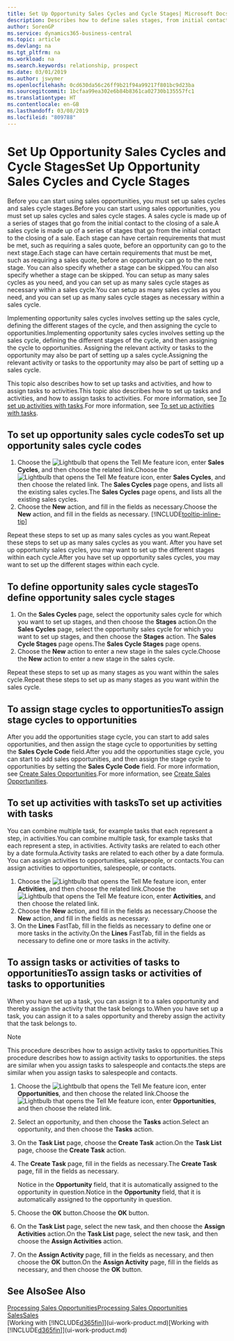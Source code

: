 ```yaml
---
title: Set Up Opportunity Sales Cycles and Cycle Stages| Microsoft Docs
description: Describes how to define sales stages, from initial contact to closing, to create a sales cycle and assign it to opportunities in Business Central.
author: SorenGP
ms.service: dynamics365-business-central
ms.topic: article
ms.devlang: na
ms.tgt_pltfrm: na
ms.workload: na
ms.search.keywords: relationship, prospect
ms.date: 03/01/2019
ms.author: jswymer
ms.openlocfilehash: 0cd630da56c26ff9b21f94a99217f801bc9d23ba
ms.sourcegitcommit: 1bcfaa99ea302e6b84b8361ca02730b135557fc1
ms.translationtype: HT
ms.contentlocale: en-GB
ms.lasthandoff: 03/08/2019
ms.locfileid: "809788"
---
```

# <a name="set-up-opportunity-sales-cycles-and-cycle-stages"></a><span data-ttu-id="47b64-103">Set Up Opportunity Sales Cycles and Cycle Stages</span><span class="sxs-lookup"><span data-stu-id="47b64-103">Set Up Opportunity Sales Cycles and Cycle Stages</span></span>
<span data-ttu-id="47b64-104">Before you can start using sales opportunities, you must set up sales cycles and sales cycle stages.</span><span class="sxs-lookup"><span data-stu-id="47b64-104">Before you can start using sales opportunities, you must set up sales cycles and sales cycle stages.</span></span> <span data-ttu-id="47b64-105">A sales cycle is made up of a series of stages that go from the initial contact to the closing of a sale.</span><span class="sxs-lookup"><span data-stu-id="47b64-105">A sales cycle is made up of a series of stages that go from the initial contact to the closing of a sale.</span></span> <span data-ttu-id="47b64-106">Each stage can have certain requirements that must be met, such as requiring a sales quote, before an opportunity can go to the next stage.</span><span class="sxs-lookup"><span data-stu-id="47b64-106">Each stage can have certain requirements that must be met, such as requiring a sales quote, before an opportunity can go to the next stage.</span></span> <span data-ttu-id="47b64-107">You can also specify whether a stage can be skipped.</span><span class="sxs-lookup"><span data-stu-id="47b64-107">You can also specify whether a stage can be skipped.</span></span> <span data-ttu-id="47b64-108">You can setup as many sales cycles as you need, and you can set up as many sales cycle stages as necessary within a sales cycle.</span><span class="sxs-lookup"><span data-stu-id="47b64-108">You can setup as many sales cycles as you need, and you can set up as many sales cycle stages as necessary within a sales cycle.</span></span>

<span data-ttu-id="47b64-109">Implementing opportunity sales cycles involves setting up the sales cycle, defining the different stages of the cycle, and then assigning the cycle to opportunities.</span><span class="sxs-lookup"><span data-stu-id="47b64-109">Implementing opportunity sales cycles involves setting up the sales cycle, defining the different stages of the cycle, and then assigning the cycle to opportunities.</span></span> <span data-ttu-id="47b64-110">Assigning the relevant activity or tasks to the opportunity may also be part of setting up a sales cycle.</span><span class="sxs-lookup"><span data-stu-id="47b64-110">Assigning the relevant activity or tasks to the opportunity may also be part of setting up a sales cycle.</span></span>

<span data-ttu-id="47b64-111">This topic also describes how to set up tasks and activities, and how to assign tasks to activities.</span><span class="sxs-lookup"><span data-stu-id="47b64-111">This topic also describes how to set up tasks and activities, and how to assign tasks to activities.</span></span> <span data-ttu-id="47b64-112">For more information, see [To set up activities with tasks](marketing-how-setup-opportunity-sales-cycles-stages.md#to-set-up-activities-with-tasks).</span><span class="sxs-lookup"><span data-stu-id="47b64-112">For more information, see [To set up activities with tasks](marketing-how-setup-opportunity-sales-cycles-stages.md#to-set-up-activities-with-tasks).</span></span>

## <a name="to-set-up-opportunity-sales-cycle-codes"></a><span data-ttu-id="47b64-113">To set up opportunity sales cycle codes</span><span class="sxs-lookup"><span data-stu-id="47b64-113">To set up opportunity sales cycle codes</span></span>
1. <span data-ttu-id="47b64-114">Choose the ![Lightbulb that opens the Tell Me feature](media/ui-search/search_small.png "Tell me what you want to do") icon, enter **Sales Cycles**, and then choose the related link.</span><span class="sxs-lookup"><span data-stu-id="47b64-114">Choose the ![Lightbulb that opens the Tell Me feature](media/ui-search/search_small.png "Tell me what you want to do") icon, enter **Sales Cycles**, and then choose the related link.</span></span> <span data-ttu-id="47b64-115">The **Sales Cycles** page opens, and lists all the existing sales cycles.</span><span class="sxs-lookup"><span data-stu-id="47b64-115">The **Sales Cycles** page opens, and lists all the existing sales cycles.</span></span>
2. <span data-ttu-id="47b64-116">Choose the **New** action, and fill in the fields as necessary.</span><span class="sxs-lookup"><span data-stu-id="47b64-116">Choose the **New** action, and fill in the fields as necessary.</span></span> [!INCLUDE[tooltip-inline-tip](includes/tooltip-inline-tip_md.md)]

<span data-ttu-id="47b64-117">Repeat these steps to set up as many sales cycles as you want.</span><span class="sxs-lookup"><span data-stu-id="47b64-117">Repeat these steps to set up as many sales cycles as you want.</span></span> <span data-ttu-id="47b64-118">After you have set up opportunity sales cycles, you may want to set up the different stages within each cycle.</span><span class="sxs-lookup"><span data-stu-id="47b64-118">After you have set up opportunity sales cycles, you may want to set up the different stages within each cycle.</span></span>

## <a name="to-define-opportunity-sales-cycle-stages"></a><span data-ttu-id="47b64-119">To define opportunity sales cycle stages</span><span class="sxs-lookup"><span data-stu-id="47b64-119">To define opportunity sales cycle stages</span></span>
1. <span data-ttu-id="47b64-120">On the **Sales Cycles** page, select the opportunity sales cycle for which you want to set up stages, and then choose the **Stages** action.</span><span class="sxs-lookup"><span data-stu-id="47b64-120">On the **Sales Cycles** page, select the opportunity sales cycle for which you want to set up stages, and then choose the **Stages** action.</span></span> <span data-ttu-id="47b64-121">The **Sales Cycle Stages** page opens.</span><span class="sxs-lookup"><span data-stu-id="47b64-121">The **Sales Cycle Stages** page opens.</span></span>
2. <span data-ttu-id="47b64-122">Choose the **New** action to enter a new stage in the sales cycle.</span><span class="sxs-lookup"><span data-stu-id="47b64-122">Choose the **New** action to enter a new stage in the sales cycle.</span></span>

<span data-ttu-id="47b64-123">Repeat these steps to set up as many stages as you want within the sales cycle.</span><span class="sxs-lookup"><span data-stu-id="47b64-123">Repeat these steps to set up as many stages as you want within the sales cycle.</span></span>

## <a name="to-assign-stage-cycles-to-opportunities"></a><span data-ttu-id="47b64-124">To assign stage cycles to opportunities</span><span class="sxs-lookup"><span data-stu-id="47b64-124">To assign stage cycles to opportunities</span></span>
<span data-ttu-id="47b64-125">After you add the opportunities stage cycle, you can start to add sales opportunities, and then assign the stage cycle to opportunities by setting the **Sales Cycle Code** field.</span><span class="sxs-lookup"><span data-stu-id="47b64-125">After you add the opportunities stage cycle, you can start to add sales opportunities, and then assign the stage cycle to opportunities by setting the **Sales Cycle Code** field.</span></span> <span data-ttu-id="47b64-126">For more information, see [Create Sales Opportunities](marketing-how-create-opportunities.md).</span><span class="sxs-lookup"><span data-stu-id="47b64-126">For more information, see [Create Sales Opportunities](marketing-how-create-opportunities.md).</span></span>

## <a name="to-set-up-activities-with-tasks"></a><span data-ttu-id="47b64-127">To set up activities with tasks</span><span class="sxs-lookup"><span data-stu-id="47b64-127">To set up activities with tasks</span></span>
<span data-ttu-id="47b64-128">You can combine multiple task, for example tasks that each represent a step, in activities.</span><span class="sxs-lookup"><span data-stu-id="47b64-128">You can combine multiple task, for example tasks that each represent a step, in activities.</span></span> <span data-ttu-id="47b64-129">Activity tasks are related to each other by a date formula.</span><span class="sxs-lookup"><span data-stu-id="47b64-129">Activity tasks are related to each other by a date formula.</span></span> <span data-ttu-id="47b64-130">You can assign activities to opportunities, salespeople, or contacts.</span><span class="sxs-lookup"><span data-stu-id="47b64-130">You can assign activities to opportunities, salespeople, or contacts.</span></span>

1. <span data-ttu-id="47b64-131">Choose the ![Lightbulb that opens the Tell Me feature](media/ui-search/search_small.png "Tell me what you want to do") icon, enter **Activities**, and then choose the related link.</span><span class="sxs-lookup"><span data-stu-id="47b64-131">Choose the ![Lightbulb that opens the Tell Me feature](media/ui-search/search_small.png "Tell me what you want to do") icon, enter **Activities**, and then choose the related link.</span></span>
2. <span data-ttu-id="47b64-132">Choose the **New** action, and fill in the fields as necessary.</span><span class="sxs-lookup"><span data-stu-id="47b64-132">Choose the **New** action, and fill in the fields as necessary.</span></span>
3. <span data-ttu-id="47b64-133">On the **Lines** FastTab, fill in the fields as necessary to define one or more tasks in the activity.</span><span class="sxs-lookup"><span data-stu-id="47b64-133">On the **Lines** FastTab, fill in the fields as necessary to define one or more tasks in the activity.</span></span>

## <a name="to-assign-tasks-or-activities-of-tasks-to-opportunities"></a><span data-ttu-id="47b64-134">To assign tasks or activities of tasks to opportunities</span><span class="sxs-lookup"><span data-stu-id="47b64-134">To assign tasks or activities of tasks to opportunities</span></span>
<span data-ttu-id="47b64-135">When you have set up a task, you can assign it to a sales opportunity and thereby assign the activity that the task belongs to.</span><span class="sxs-lookup"><span data-stu-id="47b64-135">When you have set up a task, you can assign it to a sales opportunity and thereby assign the activity that the task belongs to.</span></span>

> [!NOTE]  
>   <span data-ttu-id="47b64-136">This procedure describes how to assign activity tasks to opportunities.</span><span class="sxs-lookup"><span data-stu-id="47b64-136">This procedure describes how to assign activity tasks to opportunities.</span></span> <span data-ttu-id="47b64-137">the steps are similar when you assign tasks to salespeople and contacts.</span><span class="sxs-lookup"><span data-stu-id="47b64-137">the steps are similar when you assign tasks to salespeople and contacts.</span></span>

1. <span data-ttu-id="47b64-138">Choose the ![Lightbulb that opens the Tell Me feature](media/ui-search/search_small.png "Tell me what you want to do") icon, enter **Opportunities**, and then choose the related link.</span><span class="sxs-lookup"><span data-stu-id="47b64-138">Choose the ![Lightbulb that opens the Tell Me feature](media/ui-search/search_small.png "Tell me what you want to do") icon, enter **Opportunities**, and then choose the related link.</span></span>
2. <span data-ttu-id="47b64-139">Select an opportunity, and then choose the **Tasks** action.</span><span class="sxs-lookup"><span data-stu-id="47b64-139">Select an opportunity, and then choose the **Tasks** action.</span></span>
3. <span data-ttu-id="47b64-140">On the **Task List** page, choose the **Create Task** action.</span><span class="sxs-lookup"><span data-stu-id="47b64-140">On the **Task List** page, choose the **Create Task** action.</span></span>
4.  <span data-ttu-id="47b64-141">The **Create Task** page, fill in the fields as necessary.</span><span class="sxs-lookup"><span data-stu-id="47b64-141">The **Create Task** page, fill in the fields as necessary.</span></span>

    <span data-ttu-id="47b64-142">Notice in the **Opportunity** field, that it is automatically assigned to the opportunity in question.</span><span class="sxs-lookup"><span data-stu-id="47b64-142">Notice in the **Opportunity** field, that it is automatically assigned to the opportunity in question.</span></span>
5. <span data-ttu-id="47b64-143">Choose the **OK** button.</span><span class="sxs-lookup"><span data-stu-id="47b64-143">Choose the **OK** button.</span></span>
6. <span data-ttu-id="47b64-144">On the **Task List** page, select the new task, and then choose the **Assign Activities** action.</span><span class="sxs-lookup"><span data-stu-id="47b64-144">On the **Task List** page, select the new task, and then choose the **Assign Activities** action.</span></span>
7. <span data-ttu-id="47b64-145">On the **Assign Activity** page, fill in the fields as necessary, and then choose the **OK** button.</span><span class="sxs-lookup"><span data-stu-id="47b64-145">On the **Assign Activity** page, fill in the fields as necessary, and then choose the **OK** button.</span></span>

## <a name="see-also"></a><span data-ttu-id="47b64-146">See Also</span><span class="sxs-lookup"><span data-stu-id="47b64-146">See Also</span></span>
[<span data-ttu-id="47b64-147">Processing Sales Opportunities</span><span class="sxs-lookup"><span data-stu-id="47b64-147">Processing Sales Opportunities</span></span>](marketing-processing-sales-opportunities.md)  
[<span data-ttu-id="47b64-148">Sales</span><span class="sxs-lookup"><span data-stu-id="47b64-148">Sales</span></span>](sales-manage-sales.md)  
<span data-ttu-id="47b64-149">[Working with [!INCLUDE[d365fin](includes/d365fin_md.md)]](ui-work-product.md)</span><span class="sxs-lookup"><span data-stu-id="47b64-149">[Working with [!INCLUDE[d365fin](includes/d365fin_md.md)]](ui-work-product.md)</span></span>
